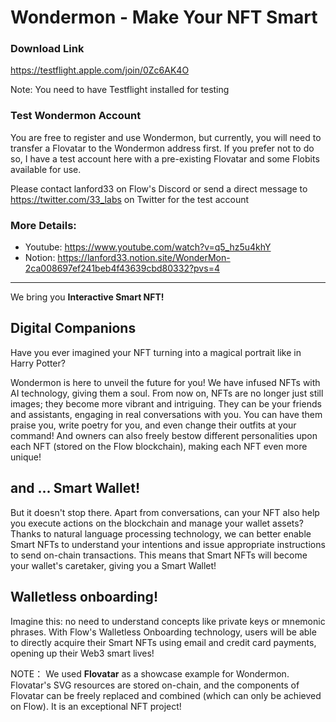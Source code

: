 # Wondermon - Make Your NFT Smart

### Download Link

https://testflight.apple.com/join/0Zc6AK4O 

Note: You need to have Testflight installed for testing

### Test Wondermon Account

You are free to register and use Wondermon, but currently, you will need to transfer a Flovatar to the Wondermon address first. If you prefer not to do so, I have a test account here with a pre-existing Flovatar and some Flobits available for use.

Please contact lanford33 on Flow's Discord or send a direct message to https://twitter.com/33_labs on Twitter for the test account

### More Details:

- Youtube: https://www.youtube.com/watch?v=q5_hz5u4khY
- Notion: https://lanford33.notion.site/WonderMon-2ca008697ef241beb4f43639cbd80332?pvs=4

----

We bring you **Interactive Smart NFT!**

## Digital Companions

Have you ever imagined your NFT turning into a magical portrait like in Harry Potter?

Wondermon is here to unveil the future for you! We have infused NFTs with AI technology, giving them a soul. From now on, NFTs are no longer just still images; they become more vibrant and intriguing. They can be your friends and assistants, engaging in real conversations with you. You can have them praise you, write poetry for you, and even change their outfits at your command! And owners can also freely bestow different personalities upon each NFT (stored on the Flow blockchain), making each NFT even more unique!

## and ... Smart Wallet!

But it doesn't stop there. Apart from conversations, can your NFT also help you execute actions on the blockchain and manage your wallet assets? Thanks to natural language processing technology, we can better enable Smart NFTs to understand your intentions and issue appropriate instructions to send on-chain transactions. This means that Smart NFTs will become your wallet's caretaker, giving you a Smart Wallet!

## Walletless onboarding!

Imagine this: no need to understand concepts like private keys or mnemonic phrases. With Flow's Walletless Onboarding technology, users will be able to directly acquire their Smart NFTs using email and credit card payments, opening up their Web3 smart lives!

NOTE：
We used **Flovatar** as a showcase example for Wondermon. Flovatar's SVG resources are stored on-chain, and the components of Flovatar can be freely replaced and combined (which can only be achieved on Flow). It is an exceptional NFT project!